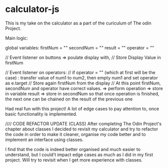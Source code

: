 # calculator-js

This is my take on the calculator as a part of the curiculum of The odin Project.

Main logic:

global variables:
firstNum = ""
secondNum = ""
result = ""
operator = ""

// Event listener on buttons => poulate display with,
// Store Display Value in firstNum

// Event listener on operators:
// if operator = "" (which at first will be the case) : transfer value of num1 to num2, then empty num1 and set operator as e.target
// Store again firstNum from the display
// At this point firstNum, secondNum and operator have correct values. => perform operation => store in variable result => store in secondNum so that once operation is finished, the next one can be chained on the result of the previous one

Had real fun with this project! A lot of edge cases to pay attention to, once basic functionality is implemented.

//// CODE REFACTOR UPDATE (CLASS)
After completing The Odin Project's chapter about classes I decided to revisit my calculator and try to refactor the code in order to make it cleaner, organise my code better and to implement an interface using classes.

I find that the code is indeed better organised and much easier to understand, but I could't impact edge cases as much as I did in my first project. Will try to revisit when I get more experience with classes.

